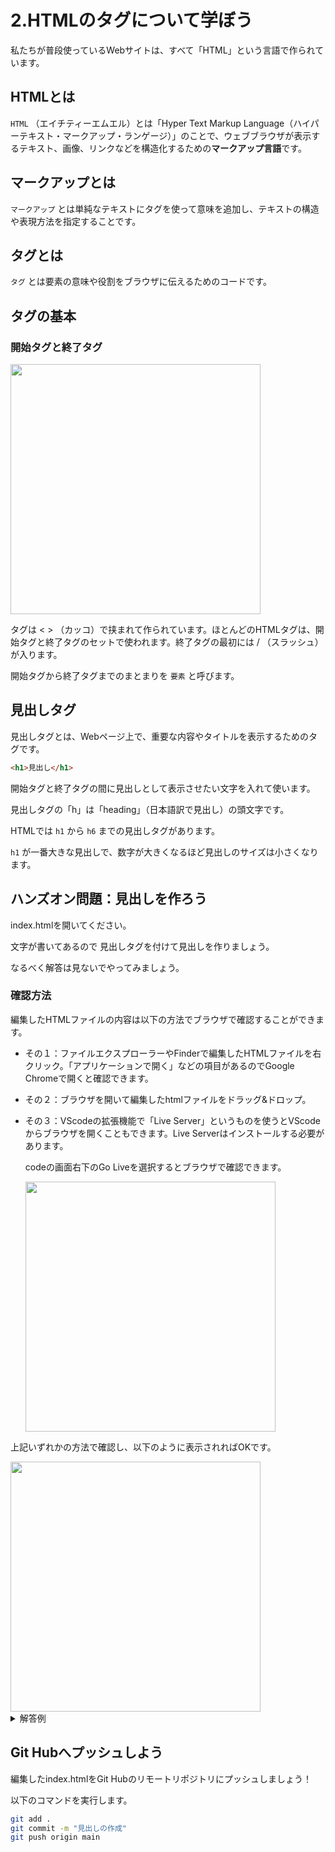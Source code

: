 # 2.HTMLのタグについて学ぼう

私たちが普段使っているWebサイトは、すべて「HTML」という言語で作られています。

## HTMLとは


`HTML` （エイチティーエムエル）とは「Hyper Text Markup Language（ハイパーテキスト・マークアップ・ランゲージ）」のことで、ウェブブラウザが表示するテキスト、画像、リンクなどを構造化するための**マークアップ言語**です。

## マークアップとは


`マークアップ` とは単純なテキストにタグを使って意味を追加し、テキストの構造や表現方法を指定することです。

## タグとは


`タグ` とは要素の意味や役割をブラウザに伝えるためのコードです。

## タグの基本


### 開始タグと終了タグ

<img src="https://github.com/user-attachments/assets/7b65af14-fc00-490a-8c44-4e37d8247f9c" width=400>

タグは < > （カッコ）で挟まれて作られています。ほとんどのHTMLタグは、開始タグと終了タグのセットで使われます。終了タグの最初には  / （スラッシュ）が入ります。

開始タグから終了タグまでのまとまりを `要素` と呼びます。

## 見出しタグ


見出しタグとは、Webページ上で、重要な内容やタイトルを表示するためのタグです。

```html
<h1>見出し</h1>
```

開始タグと終了タグの間に見出しとして表示させたい文字を入れて使います。

見出しタグの「h」は「heading」（日本語訳で見出し）の頭文字です。

HTMLでは `h1` から `h6` までの見出しタグがあります。

`h1` が一番大きな見出しで、数字が大きくなるほど見出しのサイズは小さくなります。

## ハンズオン問題：見出しを作ろう


index.htmlを開いてください。

文字が書いてあるので 見出しタグを付けて見出しを作りましょう。

なるべく解答は見ないでやってみましょう。

### 確認方法


編集したHTMLファイルの内容は以下の方法でブラウザで確認することができます。

- その１：ファイルエクスプローラーやFinderで編集したHTMLファイルを右クリック。「アプリケーションで開く」などの項目があるのでGoogle Chromeで開くと確認できます。
- その２：ブラウザを開いて編集したhtmlファイルをドラッグ&ドロップ。
- その３：VScodeの拡張機能で「Live Server」というものを使うとVScodeからブラウザを開くこともできます。Live Serverはインストールする必要があります。
    
    codeの画面右下のGo Liveを選択するとブラウザで確認できます。
    
    <img src="https://github.com/user-attachments/assets/53205e4e-e500-4609-b4b0-1b212e1addac" width=400>
    

上記いずれかの方法で確認し、以下のように表示されればOKです。

<img src="https://github.com/user-attachments/assets/ddf0f34e-1191-47c7-9f29-a6d76e380fe5" width=400>

<details>
<summary>解答例</summary>
    
```html
    <!-- 👇下の文字をh1で挟んでください -->
    <h1>1番目に大きい文字</h1>
    <!-- 👇下の文字をh2で挟んでください -->
    <h2>2番目に大きい文字</h2>
    <!-- 👇下の文字をh3で挟んでください -->
    <h3>3番目に大きい文字</h3>
    <!-- 👇下の文字をh4で挟んでください -->
    <h4>4番目に大きい文字</h4>
    <!-- 👇下の文字をh5で挟んでください -->
    <h5>5番目に大きい文字</h5>
```
    
</details>

## Git Hubへプッシュしよう


編集したindex.htmlをGit Hubのリモートリポジトリにプッシュしましょう！

以下のコマンドを実行します。

```bash
git add .
git commit -m "見出しの作成"
git push origin main
```
